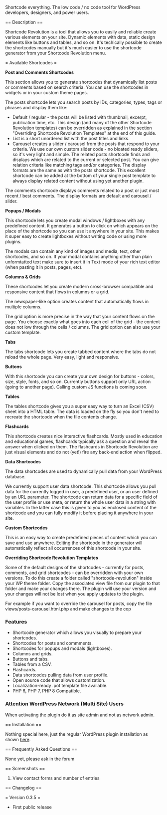 Shortcode everything. The low code / no code tool for WordPress developers, designers, and power users.

== Description ==

Shortcode Revolution is a tool that allows you to easily and reliable create various elements on your site. Dynamic elements with data, static design elements like buttons and tables, and so on. It's techically possible to create the shortcodes manually but it's much easier to use the shortcode generator from your Shortcode Revolution menu.

= Available Shortcodes =

**Post and Comments Shortcodes**

This section allows you to generate shortcodes that dynamically list posts or comments based on search criteria. You can use the shortcodes in widgets or in your custom theme pages.

The posts shortcode lets you search posts by IDs, categories, types, tags or phrases and display them like:

- Default / regular - the posts will be listed with thumbnail, excerpt, publication time, etc. This design (and many of the other Shortcode Revolution templates) can be overridden as explained in the section "Overriding Shortcode Revolution Templates" at the end of this guide.
- List is a short unordered list with the post titles and links.
- Carousel creates a slider / carousel from the posts that respond to your criteria. We use our own custom slider code - no bloated ready sliders, so it's very light and simple.
The related posts shortcode finds and displays which are related to the current or selected post. You can give relation criteria like matching tags and/or categories. The display formats are the same as with the posts shortcode. This excellent shortcode can be added at the bottom of your single post template to always display related content without using yet another plugin.

The comments shortcode displays comments related to a post or just most recent / best comments. The display formats are default and carousel / slider.

**Popups / Modals**

This shortcode lets you create modal windows / lightboxes with any predefined content. It generates a button to click on which appears on the place of the shortcode so you can use it anywhere in your site. This makes it super easy to create lightboxes without writing code or using more plugins.

The modals can contain any kind of images and media, text, other shortcodes, and so on. If your modal contains anything other than plain unformtatted text make sure to insert it in Text mode of your rich text editor (when pasting it in posts, pages, etc).

**Columns & Grids**

These shortcodes let you create modern cross-browser compatible and responsive content that flows in columns or a grid.

The newspaper-like option creates content that automatically flows in multiple columns.

The grid option is more precise in the way that your content flows on the page. You choose exactly what goes into each cell of the grid - the content does not low through the cells / columns. The grid option can also use your custom template.

**Tabs**

The tabs shortcode lets you create tabbed content where the tabs do not reload the whole page. Very easy, light and responsive.

**Buttons**

With this shortcode you can create your own design for buttons - colors, size, style, fonts, and so on. Currently buttons support only URL action (going to another page). Calling custom JS functions is coming soon.

**Tables**

The tables shortcode gives you a super easy way to turn an Excel (CSV) sheet into a HTML table. The data is loaded on the fly so you don't need to recreate the shortcode when the file contents change.

**Flashcards**

This shortcode creates nice interactive flashcards. Mostly used in education and educational games, flashcards typically ask a question and reveal the answer when clicked on them. The flashcards in Shortcode Revolution are just visual elements and do not (yet!) fire any back-end action when flipped.

**Data Shortcodes**

The data shortcodes are used to dynamically pull data from your WordPress database.

We currently support user data shortcode. This shortcode allows you pull data for the currently logged in user, a predefined user, or an user defined by an URL parameter. The shortcode can return data for a specific field of the user profile or use meta, or return the whole user data in a string with variables. In the latter case this is given to you as enclosed content of the shortcode and you can fully modify it before placing it anywhere in your site.

**Custom Shortcodes**

This is an easy way to create predefined pieces of content which you can save and use anywhere. Editing the shortcode in the generator will automatically reflect all occurrences of this shortcode in your site.

**Overriding Shortcode Revolution Templates**

Some of the default designs of the shortcodes - currently for posts, comments, and grid shortcodes - can be overridden with your own versions. To do this create a folder called "shortcode-revolution" inside your WP theme folder. Copy the associated view file from our plugin to that folder and make your changes there. The plugin will use your version and your changes will not be lost when you apply updates to the plugin.

For example if you want to override the carousel for posts, copy the file views/posts-carousel.html.php and make changes to the cop

### Features ###

* Shortcode generator which allows you visually to prepare your shortcodes.
* Shortcodes for posts and commments.
* Shortcodes for popups and modals (lightboxes).
* Columns and grids.
* Buttons and tabs.
* Tables from a CSV.
* Flashcards.
* Data shortcodes pulling data from user profile.
* Open source code that allows customization.
* Localization-ready .pot template file available.
* PHP 6, PHP 7, PHP 8 Compatible.

### Attention  WordPress Network (Multi Site) Users ###

When activating the plugin do it as site admin and not as network admin.

== Installation ==

Nothing special here, just the regular WordPress plugin installation as shown [here](https://www.wpbeginner.com/beginners-guide/step-by-step-guide-to-install-a-wordpress-plugin-for-beginners/ "How to install a WordPress plugin").

== Frequently Asked Questions ==

None yet, please ask in the forum

== Screenshots ==

1. View contact forms and number of entries


== Changelog ==

= Version 0.3.5 =
- First public release
